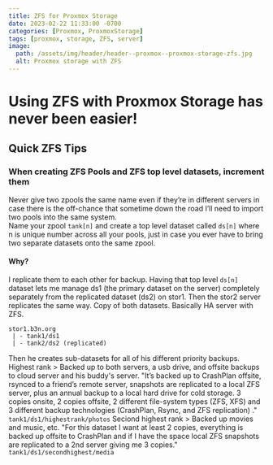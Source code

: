 ```yaml
---
title: ZFS for Proxmox Storage
date: 2023-02-22 11:33:00 -0700
categories: [Proxmox, ProxmoxStorage]
tags: [proxmox, storage, ZFS, server]
image:
  path: /assets/img/header/header--proxmox--proxmox-storage-zfs.jpg
  alt: Proxmox storage with ZFS
---
```




# Using ZFS with Proxmox Storage has never been easier!

## Quick ZFS Tips

### When creating ZFS Pools and ZFS top level datasets, increment them
Never give two zpools the same name even if they’re in different servers in case there is the off-chance that sometime down the road I’ll need to import two pools into the same system.  
Name your zpool `tank[n]` and create a top level dataset called `ds[n]` where n is unique number across all your pools, just in case you ever have to bring two separate datasets onto the same zpool. 
#### Why? 
I replicate them to each other for backup.  Having that top level `ds[n]` dataset lets me manage ds1 (the primary dataset on the server) completely separately from the replicated dataset (ds2) on stor1. Then the stor2 server replicates the same way. Copy of both datasets. Basically HA server with ZFS. 
```
stor1.b3n.org
 | - tank1/ds1
 | - tank2/ds2 (replicated)
```
Then he creates sub-datasets for all of his different priority backups. 
Highest rank > Backed up to both servers, a usb drive, and offsite backups to cloud server and his buddy's server. 
"It’s backed up to CrashPlan offsite, rsynced to a friend’s remote server, snapshots are replicated to a local ZFS server, plus an annual backup to a local hard drive for cold storage.  3 copies onsite, 2 copies offsite, 2 different file-system types (ZFS, XFS) and 3 different backup technologies (CrashPlan, Rsync, and  ZFS replication) ."
`tank1/ds1/highestrank/photos`
Seciond highest rank > Backed up movies and music, etc. 
"For this dataset I want at least 2 copies, everything is backed up offsite to CrashPlan and if I have the space local ZFS snapshots are replicated to a 2nd server giving me 3 copies."
`tank1/ds1/secondhighest/media`




